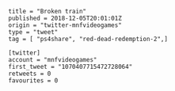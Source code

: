 ```
title = "Broken train"
published = 2018-12-05T20:01:01Z
origin = "twitter-mnfvideogames"
type = "tweet"
tag = [ "ps4share", "red-dead-redemption-2",]

[twitter]
account = "mnfvideogames"
first_tweet = "1070407715472728064"
retweets = 0
favourites = 0
```

<p class='image'><img src='https://mnf.m17s.net/2018/12/05/DtraJG-W4AcsdHz.jpg' alt=''></p>

